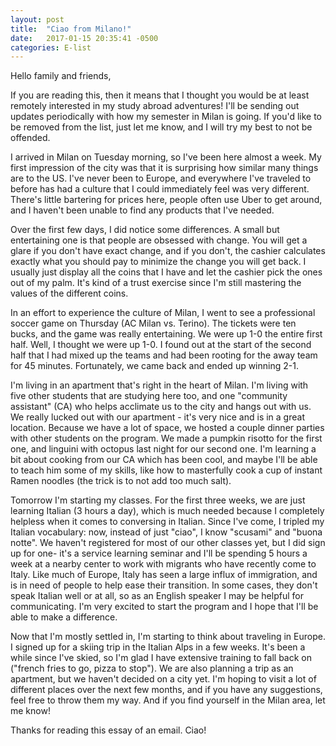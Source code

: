 ```yaml
---
layout: post
title:  "Ciao from Milano!"
date:   2017-01-15 20:35:41 -0500
categories: E-list
---
```


Hello family and friends,

If you are reading this, then it means that I thought you would be at least
remotely interested in my study abroad adventures! I'll be sending out updates
periodically with how my semester in Milan is going. If you'd like to be
removed from the list, just let me know, and I will try my best to not be
offended.

I arrived in Milan on Tuesday morning, so I've been here almost a week. My
first impression of the city was that it is surprising how similar many things
are to the US. I've never been to Europe, and everywhere I've traveled to
before has had a culture that I could immediately feel was very different.
There's little bartering for prices here, people often use Uber to get around,
and I haven't been unable to find any products that I've needed.

Over the first few days, I did notice some differences. A small but
entertaining one is that people are obsessed with change. You will get a glare
if you don't have exact change, and if you don't, the cashier calculates
exactly what you should pay to minimize the change you will get back. I
usually just display all the coins that I have and let the cashier pick the
ones out of my palm. It's kind of a trust exercise since I'm still mastering
the values of the different coins.

In an effort to experience the culture of Milan, I went to see a professional
soccer game on Thursday (AC Milan vs. Terino). The tickets were ten bucks, and
the game was really entertaining. We were up 1-0 the entire first half. Well,
I thought we were up 1-0. I found out at the start of the second half that I
had mixed up the teams and had been rooting for the away team for 45 minutes.
Fortunately, we came back and ended up winning 2-1.

I'm living in an apartment that's right in the heart of Milan. I'm living with
five other students that are studying here too, and one "community
assistant" (CA) who helps acclimate us to the city and hangs out with us. We
really lucked out with our apartment - it's very nice and is in a great
location. Because we have a lot of space, we hosted a couple dinner parties
with other students on the program. We made a pumpkin risotto for the first
one, and linguini with octopus last night for our second one. I'm learning a
bit about cooking from our CA which has been cool, and maybe I'll be able to
teach him some of my skills, like how to masterfully cook a cup of instant
Ramen noodles (the trick is to not add too much salt).

Tomorrow I'm starting my classes. For the first three weeks, we are just
learning Italian (3 hours a day), which is much needed because I completely
helpless when it comes to conversing in Italian. Since I've come, I tripled my
Italian vocabulary: now, instead of just "ciao", I know "scusami" and "buona
notte". We haven't registered for most of our other classes yet, but I did
sign up for one- it's a service learning seminar and I'll be spending 5 hours
a week at a nearby center to work with migrants who have recently come to
Italy. Like much of Europe, Italy has seen a large influx of immigration, and
is in need of people to help ease their transition. In some cases, they don't
speak Italian well or at all, so as an English speaker I may be helpful for
communicating. I'm very excited to start the program and I hope that I'll be
able to make a difference.

Now that I'm mostly settled in, I'm starting to think about traveling in
Europe. I signed up for a skiing trip in the Italian Alps in a few weeks. It's
been a while since I've skied, so I'm glad I have extensive training to fall
back on ("french fries to go, pizza to stop"). We are also planning a trip as
an apartment, but we haven't decided on a city yet. I'm hoping to visit a lot
of different places over the next few months, and if you have any suggestions,
feel free to throw them my way. And if you find yourself in the Milan area,
let me know!

Thanks for reading this essay of an email. Ciao!

